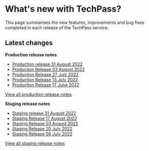 # What's new with TechPass?

This page summarises the new features, improvements and bug fixes completed in each release of the TechPass service.

## Latest changes

**Production release notes**
- [Production release 31 August 2022](whats-new/staging-release-notes?id=production-release-31-august-2022)
- [Production Release 03 August 2022](whats-new/staging-release-notes?id=production-release-03-august-2022)
- [Production Release 27 July 2022](whats-new/production-release-notes?id=production-release-27-july-2022)
- [Production Release 13 July 2022](whats-new/production-release-notes?id=production-release-13-july-2022)
- [Production Release 17 June 2022](whats-new/production-release-notes?id=production-release-17-june-2022)  

[View all production release notes](/whats-new/production-release-notes)

**Staging release notes**
- [Staging release 31 August 2022](whats-new/staging-release-notes?id=staging-release-31-august-2022)
- [Staging Release 17 August 2022](whats-new/staging-release-notes?id=staging-release-17-august-2022)
- [Staging Release 03 August 2022](whats-new/staging-release-notes?id=staging-release-03-august-2022)
- [Staging Release 20 July 2022](whats-new/staging-release-notes?id=staging-release-20-july-2022)
- [Staging Release 06 July 2022](whats-new/staging-release-notes?id=staging-release-06-july-2022)

[View all staging release notes](/whats-new/staging-release-notes)
